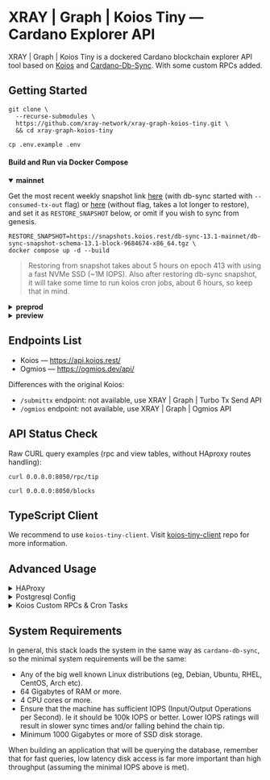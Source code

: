 # XRAY | Graph | Koios Tiny — Cardano Explorer API

XRAY | Graph | Koios Tiny is a dockered Cardano blockchain explorer API tool based on [Koios](https://koios.rest) and [Cardano-Db-Sync](https://github.com/input-output-hk/cardano-db-sync). With some custom RPCs added.

## Getting Started

``` console
git clone \
  --recurse-submodules \
  https://github.com/xray-network/xray-graph-koios-tiny.git \
  && cd xray-graph-koios-tiny
```
``` console
cp .env.example .env
```
  
#### Build and Run via Docker Compose
  
<details open>
  <summary><b>mainnet</b></summary>

Get the most recent weekly snapshot link [here](https://snapshots.koios.rest/db-sync-13.1-mainnet/) (with db-sync started with `--consumed-tx-out` flag) or [here](https://update-cardano-mainnet.iohk.io/cardano-db-sync/index.html#13.1/) (without flag, takes a lot longer to restore), and set it as `RESTORE_SNAPSHOT` below, or omit if you wish to sync from genesis.
``` console
RESTORE_SNAPSHOT=https://snapshots.koios.rest/db-sync-13.1-mainnet/db-sync-snapshot-schema-13.1-block-9684674-x86_64.tgz \
docker compose up -d --build
```

> Restoring from snapshot takes about 5 hours on epoch 413 with using a fast NVMe SSD (~1M IOPS). Also after restoring db-sync snapshot, it will take some time to run koios cron jobs, about 6 hours, so keep that in mind. 

</details>
  
<details>
  <summary><b>preprod</b></summary>

``` console
NETWORK=preprod \
CARDANO_NODE_PORT=3001 \
KOIOS_TINY_PORT=8051 \
OGMIOS_PORT=1338 \
POSTGRES_PORT=5433 \
docker compose -p preprod up -d --build
```

</details>
  
<details>
  <summary><b>preview</b></summary>

``` console
NETWORK=preview \
CARDANO_NODE_PORT=3002 \
KOIOS_TINY_PORT=8052 \
OGMIOS_PORT=1339 \
POSTGRES_PORT=5434 \
docker compose -p preview up -d --build
```

</details>


## Endpoints List
  
* Koios — https://api.koios.rest/
* Ogmios — https://ogmios.dev/api/

Differences with the original Koios:

* `/submittx` endpoint: not available, use XRAY | Graph | Turbo Tx Send API
* `/ogmios` endpoint: not available, use XRAY | Graph | Ogmios API

## API Status Check
  
Raw CURL query examples (rpc and view tables, without HAproxy routes handling):
  
``` console
curl 0.0.0.0:8050/rpc/tip
```
``` console
curl 0.0.0.0:8050/blocks
```
  
## TypeScript Client
  
We recommend to use `koios-tiny-client`. Visit [koios-tiny-client](https://github.com/xray-network/koios-tiny-client) repo for more information.
  
## Advanced Usage
<details>
  <summary>HAProxy</summary>

By default, all container ports are bound to 127.0.0.1, so these ports are not available outside the server. Replace `127.0.0.1:${KOIOS_TINY_PORT:-8050}:8050` with `${KOIOS_TINY_PORT:-8050}:8050` if you want to open ports for external access.

Routes are resolved using the `HostResolver` header (this is needed for [XRAY | Graph | Output Load Balancer](https://github.com/xray-network/cloudflare-worker-output-load-balancer)). 

Also, time limits on server requests can be disabled (or rather, increased from 30 seconds to 60 minutes) by setting `HAPROXY_JWT_BEARER_TOKEN` in the `.env` file and then passing it over the `BearerResolver` header.

The path to SSL PEM key can be found here `/etc/ssl/xray.pem/`.

Check configuration file here [haproxy.cfg](https://github.com/xray-network/xray-graph-output/blob/main/config/haproxy/haproxy.cfg).

</details>
 
<details>
  <summary>Postgresql Config</summary>
  
Config file (see end of file): [postgresql.conf](https://github.com/xray-network/xray-graph-output/blob/main/config/postgresql/postgresql.conf)<br/>
Use https://pgtune.leopard.in.ua/ to tune the database settings

</details>

<details>
  <summary>Koios Custom RPCs & Cron Tasks</summary>

Place the `.sql` files in the `koios-tiny/extra-rpc` folder to register with Postgrest. Then rebuild the `koios-tiny` container. Read more at https://postgrest.org/en/stable/references/api.html

Place the .sh files in `koios-tiny/extra-cron-jobs` and edit the `koios-tiny/cron-schedule`. Then rebuild the `koios-tiny` container.

Rebuild: `docker compose up -d --build --force-recreate koios-tiny`.
  
</details>

## System Requirements
  
In general, this stack loads the system in the same way as `cardano-db-sync`, so the minimal system requirements will be the same:

* Any of the big well known Linux distributions (eg, Debian, Ubuntu, RHEL, CentOS, Arch etc).
* 64 Gigabytes of RAM or more.
* 4 CPU cores or more.
* Ensure that the machine has sufficient IOPS (Input/Output Operations per Second). Ie it should be 100k IOPS or better. Lower IOPS ratings will result in slower sync times and/or falling behind the chain tip.
* Minimum 1000 Gigabytes or more of SSD disk storage.
  
When building an application that will be querying the database, remember that for fast queries, low latency disk access is far more important than high throughput (assuming the minimal IOPS above is met).

